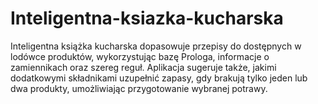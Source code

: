 # Inteligentna-ksiazka-kucharska
Inteligentna książka kucharska dopasowuje przepisy do dostępnych w lodówce produktów, wykorzystując bazę Prologa, informacje o zamiennikach oraz szereg reguł. Aplikacja sugeruje także, jakimi dodatkowymi składnikami uzupełnić zapasy, gdy brakują tylko jeden lub dwa produkty, umożliwiając przygotowanie wybranej potrawy.
